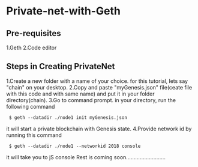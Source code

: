 # Private-net-with-Geth
## Pre-requisites
1.Geth
2.Code editor
## Steps in Creating PrivateNet
1.Create a new folder with a name of your choice. for this tutorial, lets say "chain" on your desktop.
2.Copy and paste "myGenesis.json" file(ceate file with this code and with same name) and put it in your folder directory(chain).
3.Go to command prompt. in your directory, run the following command
```
 $ geth --datadir ./node1 init myGenesis.json
 ```
 it will start a private blockchain with Genesis state.
4.Provide network id by running this command
```
 $ geth --datadir ./node1 --networkid 2018 console
```
it will take you to jS console
Rest is coming soon..........................
